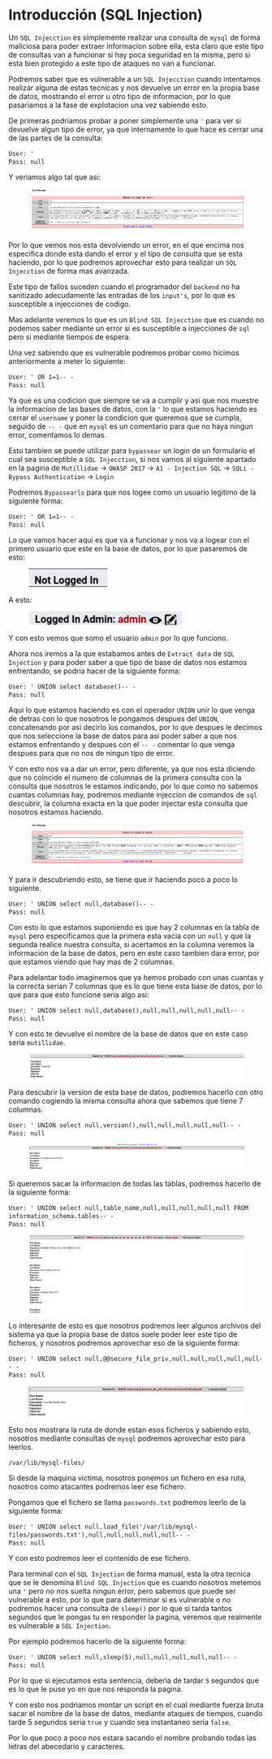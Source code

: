 # Introducción (SQL Injection)

Un `SQL Injecction` es simplemente realizar una consulta de `mysql` de forma maliciosa para poder extraer informacion sobre ella, esta claro que este tipo de consultas van a funcionar si hay poca seguridad en la misma, pero si esta bien protegido a este tipo de ataques no van a funcionar.

Podremos saber que es vulnerable a un `SQL Injecction` cuando intentamos realizar alguna de estas tecnicas y nos devuelve un error en la propia base de datos, mostrando el error u otro tipo de informacion, por lo que pasariamos a la fase de explotacion una vez sabiendo esto.

De primeras podriamos probar a poner simplemente una `'` para ver si devuelve algun tipo de error, ya que internamente lo que hace es cerrar una de las partes de la consulta:

```
User: '
Pass: null
```

Y veriamos algo tal que asi:

<figure><img src="../../.gitbook/assets/image (67) (1).png" alt=""><figcaption></figcaption></figure>

Por lo que vemos nos esta devolviendo un error, en el que encima nos especifica donde esta dando el error y el tipo de consulta que se esta haciendo, por lo que podremos aprovechar esto para realizar un `SQL Injecction` de forma mas avanzada.

Este tipo de fallos suceden cuando el programador del `backend` no ha sanitizado adecudamente las entradas de los `input's`, por lo que es susceptible a injecciones de codigo.

Mas adelante veremos lo que es un `Blind SQL Injecction` que es cuando no podemos saber mediante un error si es susceptible a injecciones de `sql` pero si mediante tiempos de espera.

Una vez sabiendo que es vulnerable podremos probar como hicimos anteriormente a meter lo siguiente:

```
User: ' OR 1=1-- -
Pass: null
```

Ya que es una codicion que siempre se va a cumplir y asi que nos muestre la informacion de las bases de datos, con la `'` lo que estamos haciendo es cerrar el `username` y poner la condicion que queremos que se cumpla, seguido de `-- -` que en `mysql` es un comentario para que no haya ningun error, comentamos lo demas.

Esto tambien se puede utilizar para `bypassear` un login de un formulario el cual sea susceptible a `SQL Injecction`, si nos vamos al siguiente apartado en la pagina de `Mutillidae` -> `OWASP 2017` -> `A1 - Injection SQL` -> `SQLi - Bypass Authentication` -> `Login`

Podremos `Bypassearlo` para que nos logee como un usuario legitimo de la siguiente forma:

```
User: ' OR 1=1-- -
Pass: null
```

Lo que vamos hacer aqui es que va a funcionar y nos va a logear con el primero usuario que este en la base de datos, por lo que pasaremos de esto:

<figure><img src="../../.gitbook/assets/image (68) (1).png" alt=""><figcaption></figcaption></figure>

A esto:

<figure><img src="../../.gitbook/assets/image (69) (1).png" alt=""><figcaption></figcaption></figure>

Y con esto vemos que somo el usuario `admin` por lo que funciono.

Ahora nos iremos a la que estabamos antes de `Extract data` de `SQL Injection` y para poder saber a que tipo de base de datos nos estamos enfrentando, se podria hacer de la siguiente forma:

```
User: ' UNION select database()-- -
Pass: null
```

Aqui lo que estamos haciendo es con el operador `UNION` unir lo que venga de detras con lo que nosotros le pongamos despues del `UNION`, concatenando por asi decirlo los comandos, por lo que despues le decimos que nos seleccione la base de datos para asi poder saber a que nos estamos enfrentando y despues con el `-- -` comentar lo que venga despues para que no nos de ningun tipo de error.

Y con esto nos va a dar un error, pero diferente, ya que nos esta diciendo que no coincide el numero de columnas de la primera consulta con la consulta que nosotros le estamos indicando, por lo que como no sabemos cuantas columnas hay, podremos mediante injeccion de comandos de `sql` descubrir, la columna exacta en la que poder injectar esta consulta que nosotros estamos haciendo.

<figure><img src="../../.gitbook/assets/image (71) (1).png" alt=""><figcaption></figcaption></figure>

Y para ir descubriendo esto, se tiene que ir haciendo poco a poco lo siguiente.

```
User: ' UNION select null,database()-- -
Pass: null
```

Con esto lo que estamos suponiendo es que hay 2 columnas en la tabla de `mysql` pero especificamos que la primera esta vacia con un `null` y que la segunda realice nuestra consulta, si acertamos en la columna veremos la informacion de la base de datos, pero en este caso tambien dara error, por que estamos viendo que hay mas de 2 columnas.

Para adelantar todo imaginemos que ya hemos probado con unas cuantas y la correcta serian 7 columnas que es lo que tiene esta base de datos, por lo que para que esto funcione seria algo asi:

```
User: ' UNION select null,database(),null,null,null,null,null-- -
Pass: null
```

Y con esto te devuelve el nombre de la base de datos que en este caso seria `mutillidae`.

<figure><img src="../../.gitbook/assets/image (72) (1).png" alt=""><figcaption></figcaption></figure>

Para descubrir la version de esta base de datos, podremos hacerlo con otro comando cogiendo la misma consulta ahora que sabemos que tiene 7 columnas.

```
User: ' UNION select null,version(),null,null,null,null,null-- -
Pass: null
```

<figure><img src="../../.gitbook/assets/image (73) (1).png" alt=""><figcaption></figcaption></figure>

Si queremos sacar la informacion de todas las tablas, podremos hacerlo de la siguiente forma:

```
User: ' UNION select null,table_name,null,null,null,null,null FROM information_schema.tables-- -
Pass: null
```

<figure><img src="../../.gitbook/assets/image (74) (1).png" alt=""><figcaption></figcaption></figure>

Lo interesante de esto es que nosotros podremos leer algunos archivos del sistema ya que la propia base de datos suele poder leer este tipo de ficheros, y nosotros podremos aprovechar eso de la siguiente forma:

```
User: ' UNION select null,@@secure_file_priv,null,null,null,null,null-- -
Pass: null
```

<figure><img src="../../.gitbook/assets/image (75) (1).png" alt=""><figcaption></figcaption></figure>

Esto nos mostrara la ruta de donde estan esos ficheros y sabiendo esto, nosotros mediante consultas de `mysql` podremos aprovechar esto para leerlos.

```
/var/lib/mysql-files/
```

Si desde la maquina victima, nosotros ponemos un fichero en esa ruta, nosotros como atacantes podremos leer ese fichero.

Pongamos que el fichero se llama `passwords.txt` podremos leerlo de la siguiente forma:

```
User: ' UNION select null,load_file('/var/lib/mysql-files/passwords.txt'),null,null,null,null,null-- -
Pass: null
```

Y con esto podremos leer el contenido de ese fichero.

Para terminal con el `SQL Injection` de forma manual, esta la otra tecnica que se le denomina `Blind SQL Injection` que es cuando nosotros metemos una `'` pero no nos suelta ningun error, pero sabemos que puede ser vulnerable a esto, por lo que para determinar si es vulnerable o no podremos hacer una consulta de `sleep()` por lo que si tarda tantos segundos que le pongas tu en responder la pagina, veremos que realmente es vulnerable a `SQL Injection`.

Por ejemplo podremos hacerlo de la siguiente forma:

```
User: ' UNION select null,sleep(5),null,null,null,null,null-- -
Pass: null
```

Por lo que si ejecutamos esta sentencia, deberia de tardar `5` segundos que es lo que le puse yo en que nos responda la pagina.

Y con esto nos podriamos montar un script en el cual mediante fuerza bruta sacar el nombre de la base de datos, mediante ataques de tiempos, cuando tarde 5 segundos seria `true` y cuando sea instantaneo seria `false`.

Por lo que poco a poco nos estara sacando el nombre probando todas las letras del abecedario y caracteres.

